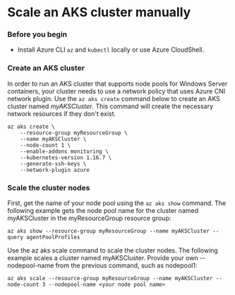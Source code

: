 # Scale an AKS cluster manually

### Before you begin

- Install Azure CLI `az` and `kubectl` locally or use Azure CloudShell.

### Create an AKS cluster

In order to run an AKS cluster that supports node pools for Windows Server containers, your cluster needs to use a network policy that uses Azure CNI network plugin.
Use the `az aks create` command below to create an AKS cluster named *myAKSCluster*. This command will create the necessary network resources if they don't exist.

```azurecli-interactive
az aks create \
    --resource-group myResourceGroup \
    --name myAKSCluster \
    --node-count 1 \
    --enable-addons monitoring \
    --kubernetes-version 1.16.7 \
    --generate-ssh-keys \
    --network-plugin azure
```

### Scale the cluster nodes

First, get the name of your node pool using the `az aks show` command. 
The following example gets the node pool name for the cluster named myAKSCluster in the myResourceGroup resource group:

```azurecli
az aks show --resource-group myResourceGroup --name myAKSCluster --query agentPoolProfiles
```

Use the az aks scale command to scale the cluster nodes. 
The following example scales a cluster named myAKSCluster. 
Provide your own --nodepool-name from the previous command, such as nodepool1:

```azurecli
az aks scale --resource-group myResourceGroup --name myAKSCluster --node-count 3 --nodepool-name <your node pool name>
```
